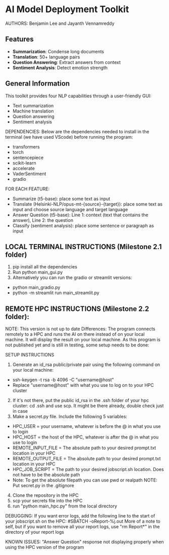 # AI Model Deployment Toolkit
AUTHORS: Benjamin Lee and Jayanth Vennamreddy

## Features
- **Summarization**: Condense long documents
- **Translation**: 50+ language pairs
- **Question Answering**: Extract answers from context
- **Sentiment Analysis**: Detect emotion strength

## General Information
This toolkit provides four NLP capabilities through a user-friendly GUI:
- Text summarization
- Machine translation
- Question answering
- Sentiment analysis


DEPENDENCIES: 
Below are the dependencies needed to install in the terminal (we have used VScode) before running the program:
- transformers
- torch
- sentencepiece
- scikit-learn
- accelerate
- VaderSentiment
- gradio


FOR EACH FEATURE:
- Summarize (t5-base): place some text as input
- Translate (Helsinki-NLP/opus-mt-{source}-{target}): place some text as input and choose source language and target language
- Answer Question (t5-base): Line 1: context (text that contains the answer), Line 2: the question
- Classify (sentiment analysis): place some sentence or paragraph as input

## LOCAL TERMINAL INSTRUCTIONS (Milestone 2.1 folder)
1. pip install all the dependencies
2. Run python main_gui.py
3. Alternatively you can run the gradio or streamlit versions:
- python main_gradio.py
- python -m streamlit run main_streamlit.py

## REMOTE HPC INSTRUCTIONS (Milestone 2.2 folder):
NOTE: This version is not up to date
Differences: The program connects remotely to a HPC and runs the AI on there instead of on your local machine. 
It will display the result on your local machine.
As this program is not published yet and is still in testing, some setup needs to be done:

SETUP INSTRUCTIONS
1. Generate an id_rsa public/private pair using the following command on your local machine:
- ssh-keygen -t rsa -b 4096 -C "username@host"
- Replace "username@host" with what you use to log on to your HPC cluster
2. If it's not there, put the public id_rsa in the .ssh folder of your hpc cluster: cd .ssh and use scp. It might be there already, double check just in case
3. Make a secret.py file.
Include the following 5 variables:
- HPC_USER = your username, whatever is before the @ in what you use to login
- HPC_HOST = the host of the HPC, whatever is after the @ in what you use to login
- REMOTE_INPUT_FILE = The absolute path to your desired prompt.txt location in your HPC
- REMOTE_OUTPUT_FILE = The absolute path to your desired prompt.txt location in your HPC
- HPC_JOB_SCRIPT = The path to your desired jobscript.sh location. Does not have to be the absolute path
- Note: To get the absolute filepath you can use pwd or realpath
NOTE: Put secret.py in the .gitignore
4. Clone the repository in the HPC
5. scp your secrets file into the HPC
6. run "python main_hpc.py" from the local directory

DEBUGGING:
If you want error logs, add the following line to the start of your jobscript.sh on the HPC:
#SBATCH -oReport-%j.out
More of a note to self, but if you want to remove all your report logs, use "rm Report*" in the directory of your report logs

KNOWN ISSUES:
"Answer Question" response not displaying properly when using the HPC version of the program

